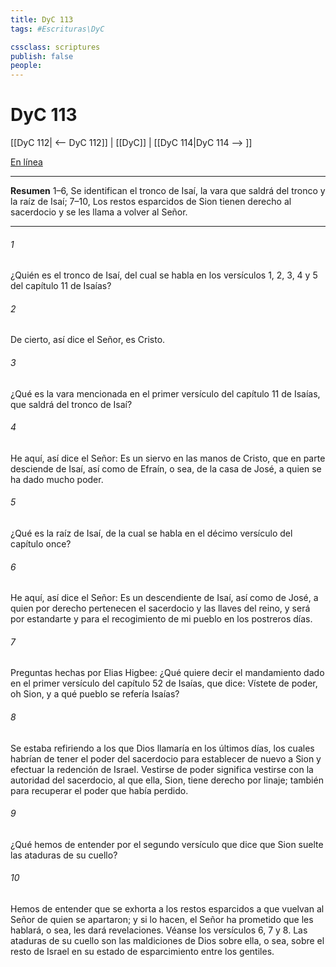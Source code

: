 ```yaml
---
title: DyC 113
tags: #Escrituras\DyC

cssclass: scriptures
publish: false
people:
---
```


# DyC 113
[[DyC 112| <-- DyC 112]] | [[DyC]] | [[DyC 114|DyC 114 --> ]]

[En línea](https://churchofjesuschrist.org/study/scriptures/dc-testament/dc/113?lang=spa)

---
__Resumen__
1–6, Se identifican el tronco de Isaí, la vara que saldrá del tronco y la raíz de Isaí; 7–10, Los restos esparcidos de Sion tienen derecho al sacerdocio y se les llama a volver al Señor.

---
###### 1 
¿Quién es el tronco de Isaí, del cual se habla en los versículos 1, 2, 3, 4 y 5 del capítulo 11 de Isaías?

###### 2 
De cierto, así dice el Señor, es Cristo.

###### 3 
¿Qué es la vara mencionada en el primer versículo del capítulo 11 de Isaías, que saldrá del tronco de Isaí?

###### 4 
He aquí, así dice el Señor: Es un siervo en las manos de Cristo, que en parte desciende de Isaí, así como de Efraín, o sea, de la casa de José, a quien se ha dado mucho poder.

###### 5 
¿Qué es la raíz de Isaí, de la cual se habla en el décimo versículo del capítulo once?

###### 6 
He aquí, así dice el Señor: Es un descendiente de Isaí, así como de José, a quien por derecho pertenecen el sacerdocio y las llaves del reino, y será por estandarte y para el recogimiento de mi pueblo en los postreros días.

###### 7 
Preguntas hechas por Elias Higbee: ¿Qué quiere decir el mandamiento dado en el primer versículo del capítulo 52 de Isaías, que dice: Vístete de poder, oh Sion, y a qué pueblo se refería Isaías?

###### 8 
Se estaba refiriendo a los que Dios llamaría en los últimos días, los cuales habrían de tener el poder del sacerdocio para establecer de nuevo a Sion y efectuar la redención de Israel. Vestirse de poder significa vestirse con la autoridad del sacerdocio, al que ella, Sion, tiene derecho por linaje; también para recuperar el poder que había perdido.

###### 9 
¿Qué hemos de entender por el segundo versículo que dice que Sion suelte las ataduras de su cuello?

###### 10 
Hemos de entender que se exhorta a los restos esparcidos a que vuelvan al Señor de quien se apartaron; y si lo hacen, el Señor ha prometido que les hablará, o sea, les dará revelaciones. Véanse los versículos 6, 7 y 8. Las ataduras de su cuello son las maldiciones de Dios sobre ella, o sea, sobre el resto de Israel en su estado de esparcimiento entre los gentiles.

